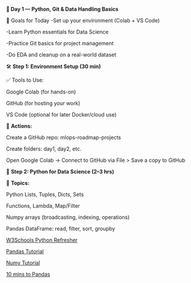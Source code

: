 **📅 Day 1 — Python, Git & Data Handling Basics**

🎯 Goals for Today
-Set up your environment (Colab + VS Code)

-Learn Python essentials for Data Science

-Practice Git basics for project management

-Do EDA and cleanup on a real-world dataset

🛠️ **Step 1: Environment Setup (30 min)**

✅ Tools to Use:

Google Colab (for hands-on)

GitHub (for hosting your work)

VS Code (optional for later Docker/cloud use)

📌 **Actions:**

Create a GitHub repo: mlops-roadmap-projects

Create folders: day1, day2, etc.

Open Google Colab → Connect to GitHub via File > Save a copy to GitHub

📘 **Step 2: Python for Data Science (2–3 hrs)**

🧠 **Topics:**

Python Lists, Tuples, Dicts, Sets

Functions, Lambda, Map/Filter

Numpy arrays (broadcasting, indexing, operations)

Pandas DataFrame: read, filter, sort, groupby

[W3Schools Python Refresher](https://www.w3schools.com/python/)

[Pandas Tutorial](https://youtu.be/2uvysYbKdjM?si=cVagBmXAVq53Eroc)

[Numy Tutorial](https://youtu.be/QUT1VHiLmmI?si=JX5yuyGDxFfO0CyV)

[10 mins to Pandas](http://pandas.pydata.org/docs/user_guide/10min.html)
